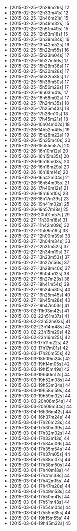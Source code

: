 + [2015-02-25-12h29m29s] 12
+ [2015-02-25-12h33m41s] 12
+ [2015-02-25-12h46m21s] 15
+ [2015-02-25-12h49m32s] 15
+ [2015-02-25-12h51m49s] 15
+ [2015-02-25-12h53m18s] 15
+ [2015-02-25-13h39m34s] 16
+ [2015-02-25-13h42m52s] 16
+ [2015-02-25-15h22m55s] 16
+ [2015-02-25-15h23m04s] 17
+ [2015-02-25-15h27m56s] 17
+ [2015-02-25-15h28m36s] 17
+ [2015-02-25-15h30m28s] 17
+ [2015-02-25-15h32m35s] 17
+ [2015-02-25-15h36m50s] 17
+ [2015-02-25-15h56m29s] 17
+ [2015-02-25-16h03m41s] 17
+ [2015-02-25-16h58m02s] 17
+ [2015-02-25-17h24m35s] 18
+ [2015-02-25-17h25m43s] 18
+ [2015-02-25-17h26m10s] 18
+ [2015-02-25-17h45m21s] 18
+ [2015-02-26-10h04m02s] 18
+ [2015-02-26-14h52m49s] 19
+ [2015-02-26-15h28m22s] 19
+ [2015-02-26-15h35m40s] 20
+ [2015-02-26-15h55m57s] 20
+ [2015-02-26-16h10m12s] 20
+ [2015-02-26-16h15m35s] 20
+ [2015-02-26-16h16m03s] 20
+ [2015-02-26-16h16m29s] 20
+ [2015-02-26-16h18m14s] 20
+ [2015-02-26-16h42m04s] 21
+ [2015-02-26-16h54m05s] 21
+ [2015-02-26-17h49m12s] 21
+ [2015-02-26-18h16m10s] 23
+ [2015-02-26-18h17m39s] 23
+ [2015-02-26-19h41m02s] 25
+ [2015-02-26-19h57m18s] 25
+ [2015-02-26-20h01m57s] 29
+ [2015-02-27-11h39m18s] 31
+ [2015-02-27-11h42m09s] 32
+ [2015-02-27-11h58m19s] 33
+ [2015-02-27-12h00m39s] 33
+ [2015-02-27-12h04m34s] 33
+ [2015-02-27-12h31m52s] 37
+ [2015-02-27-12h34m19s] 37
+ [2015-02-27-13h23m53s] 37
+ [2015-02-27-13h27m56s] 37
+ [2015-02-27-13h28m40s] 37
+ [2015-02-27-18h04m12s] 38
+ [2015-02-27-18h27m23s] 38
+ [2015-02-27-18h41m54s] 39
+ [2015-02-27-19h24m30s] 40
+ [2015-02-27-19h25m45s] 40
+ [2015-02-27-19h45m28s] 40
+ [2015-02-27-19h47m03s] 41
+ [2015-03-02-11h03m42s] 41
+ [2015-03-02-22h51m37s] 41
+ [2015-03-02-22h52m03s] 41
+ [2015-03-02-23h14m48s] 42
+ [2015-03-02-23h15m29s] 42
+ [2015-03-02-23h16m25s] 42
+ [2015-03-03-17h11m22s] 42
+ [2015-03-03-17h17m01s] 42
+ [2015-03-03-17h20m55s] 42
+ [2015-03-03-18h09m24s] 42
+ [2015-03-03-19h14m05s] 42
+ [2015-03-03-19h15m49s] 42
+ [2015-03-03-19h40m12s] 44
+ [2015-03-03-19h52m08s] 44
+ [2015-03-03-19h53m34s] 44
+ [2015-03-03-19h58m59s] 44
+ [2015-03-03-19h59m32s] 44
+ [2015-03-03-20h08m54s] 44
+ [2015-03-03-20h09m34s] 44
+ [2015-03-04-16h36m42s] 44
+ [2015-03-04-16h37m24s] 44
+ [2015-03-04-17h26m23s] 44
+ [2015-03-04-17h30m39s] 44
+ [2015-03-04-17h32m02s] 44
+ [2015-03-04-17h33m13s] 44
+ [2015-03-04-17h34m06s] 44
+ [2015-03-04-17h35m54s] 44
+ [2015-03-04-17h37m05s] 44
+ [2015-03-04-17h38m07s] 44
+ [2015-03-04-17h38m50s] 44
+ [2015-03-04-17h40m18s] 44
+ [2015-03-04-17h41m38s] 44
+ [2015-03-04-17h42m15s] 44
+ [2015-03-04-17h47m20s] 44
+ [2015-03-04-17h49m53s] 44
+ [2015-03-04-17h50m41s] 44
+ [2015-03-04-17h51m43s] 44
+ [2015-03-04-17h54m04s] 44
+ [2015-03-04-17h55m35s] 44
+ [2015-03-04-19h15m55s] 44
+ [2015-03-04-19h45m32s] 45
